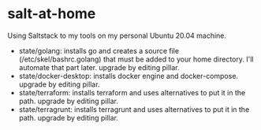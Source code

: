# salt-at-home

Using Saltstack to my tools on my personal Ubuntu 20.04 machine.

 - state/golang: installs go and creates a source file (/etc/skel/bashrc.golang) that must be added to your home directory. I'll automate that part later. upgrade by editing pillar.
 - state/docker-desktop: installs docker engine and docker-compose. upgrade by editing pillar.
 - state/terraform: installs terraform and uses alternatives to put it in the path. upgrade by editing pillar.
 - state/terragrunt: installs terragrunt and uses alternatives to put it in the path. upgrade by editing pillar.